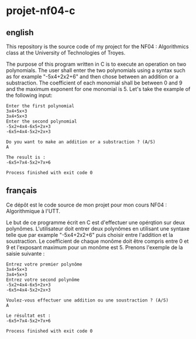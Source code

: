 # projet-nf04-c

## english

This repository is the source code of my project for the NF04 : Algorithmics class at the University of Technologies of Troyes.

The purpose of this program written in C is to execute an operation on two polynomials. The user shall enter the two polynomials using a syntax such as for example "-5x4+2x2+6" and then chose between an addition or a substraction. The coefficient of each monomial shall be between 0 and 9 and the maximum exponent for one monomial is 5. Let's take the example of the following input:

```
Enter the first polynomial
3x4+5x+3
3x4+5x+3
Enter the second polynomial
-5x2+4x4-6x5+2x+3
-6x5+4x4-5x2+2x+3

Do you want to make an addition or a substraction ? (A/S)
A

The result is : 
-6x5+7x4-5x2+7x+6

Process finished with exit code 0
```

## français

Ce dépôt est le code source de mon projet pour mon cours NF04 : Algorithmique à l'UTT.

Le but de ce programme écrit en C est d'effectuer une opérqtion sur deux polynômes. L'utilisateur doit entrer deux polynômes en utilisant une syntaxe telle que par example "-5x4+2x2+6" puis choisir entre l'addition et la soustraction. Le coefficient de chaque monôme doit être compris entre 0 et 9 et l'exposant maximum pour un monôme est 5. Prenons l'exemple de la saisie suivante :

```
Entrez votre premier polynôme
3x4+5x+3
3x4+5x+3
Entrez votre second polynôme
-5x2+4x4-6x5+2x+3
-6x5+4x4-5x2+2x+3

Voulez-vous effectuer une addition ou une soustraction ? (A/S)
A

Le résultat est : 
-6x5+7x4-5x2+7x+6

Process finished with exit code 0
```
